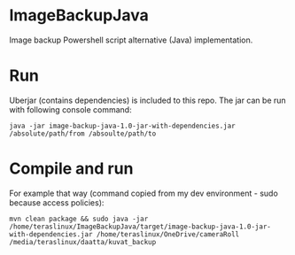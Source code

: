 # ImageBackupJava
Image backup Powershell script alternative (Java) implementation.

# Run 
Uberjar (contains dependencies) is included to this repo. The jar can be run with following console command:
```
java -jar image-backup-java-1.0-jar-with-dependencies.jar /absolute/path/from /absoulte/path/to
```
# Compile and run
For example that way (command copied from my dev environment - sudo because access policies):
```
mvn clean package && sudo java -jar /home/teraslinux/ImageBackupJava/target/image-backup-java-1.0-jar-with-dependencies.jar /home/teraslinux/OneDrive/cameraRoll /media/teraslinux/daatta/kuvat_backup
```